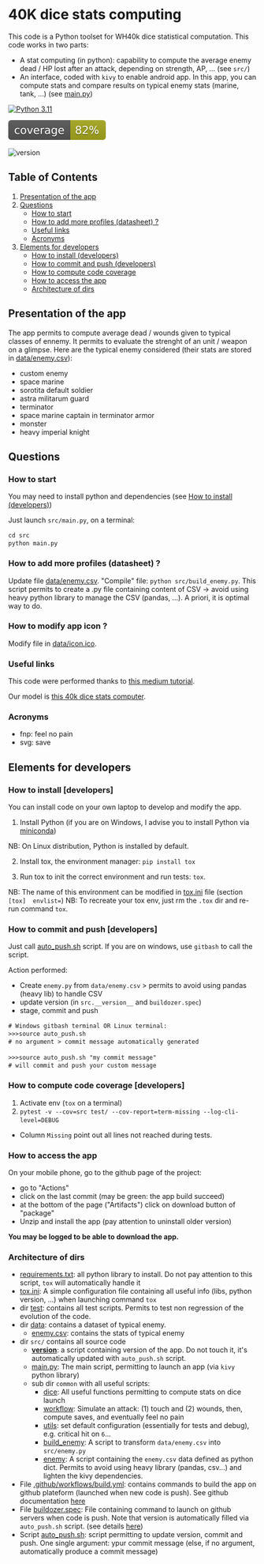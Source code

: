 
# 40K dice stats computing

This code is a Python toolset for WH40k dice statistical computation. This code works in two parts:
* A stat computing (in python): capability to compute the average enemy dead / HP lost after an attack, depending on strength, AP, ... (see `src/`)
* An interface, coded with `kivy` to enable android app. In this app, you can compute stats and compare results on typical enemy stats (marine, tank, ...)
(see [main.py](main.py))

<!-- Badges -->

[![Python 3.11](https://img.shields.io/badge/python-3.11-blue.svg)](https://www.python.org/downloads/release/python-311/)

![coverage](coverage_badge.svg)

![version](https://img.shields.io/badge/version-0.23-blue.svg)


## Table of Contents
1. [Presentation of the app]( #presentation-of-the-app)
2. [Questions](#questions)
   - [How to start](#how-to-start)
   - [How to add more profiles (datasheet) ?](#how-to-add-more-profiles-datasheet)
   - [Useful links](#Useful-links)
   - [Acronyms](#Acronyms)
3. [Elements for developers](#Elements-for-developers)
   - [How to install (developers)](#How-to-install-developers)
   - [How to commit and push (developers)](#How-to-commit-and-push)
   - [How to compute code coverage](#how-to-compute-code-coverage-developers)
   - [How to access the app](#How-to-access-the-app) 
   - [Architecture of dirs](#Architecture-of-dirs)

## Presentation of the app

The app permits to compute average dead / wounds given to typical classes of ennemy. It permits to evaluate the strenght of
an unit / weapon on a glimpse. Here are the typical enemy considered (their stats are stored in [data/enemy.csv](data/enemy.csv)):
* custom enemy
* space marine
* sorotita default soldier
* astra militarum guard
* terminator
* space marine captain in terminator armor
* monster
* heavy imperial knight


## Questions

### How to start

You may need to install python and dependencies (see [How to install (developers)](#How-to-install-developers))

Just launch `src/main.py`, on a terminal:
```
cd src
python main.py
```

### How to add more profiles (datasheet) ?

Update file [data/enemy.csv](data/enemy.csv).
"Compile" file: `python src/build_enemy.py`. This script permits to create a .py file containing content of CSV -> avoid
using heavy python library to manage the CSV (pandas, ...). A priori, it is optimal way to do.

### How to modify app icon ? 

Modify file in [data/icon.ico](data/icon.ico).

### Useful links

This code were performed thanks to [this medium tutorial](https://towardsdatascience.com/building-android-apps-with-python-part-1-603820bebde8). 

Our model is [this 40k dice stats computer](https://www.rolegenerator.com/en/module/w40k).

### Acronyms

* fnp: feel no pain
* svg: save


## Elements for developers

### How to install [developers]

You can install code on your own laptop to develop and modify the app.

1. Install Python (if you are on Windows, I advise you to install Python via [miniconda](https://docs.conda.io/projects/miniconda/en/latest/))

NB: On Linux distribution, Python is installed by default. 

2. Install tox, the environment manager: `pip install tox`

3. Run tox to init the correct environment and run tests: `tox`.

NB: The name of this environment can be modified in [tox.ini](tox.ini) file (section `[tox]  envlist=`)
NB: To recreate your tox env, just rm the `.tox` dir and re-run command `tox`.

### How to commit and push [developers]

Just call [auto_push.sh](auto_push.sh) script. If you are on windows, use `gitbash` to call the script. 

Action performed:
* Create `enemy.py` from `data/enemy.csv` > permits to avoid using pandas (heavy lib) to handle CSV
* update version (in `src.__version__` and `buildozer.spec`)
* stage, commit and push

```
# Windows gitbash terminal OR Linux terminal:
>>>source auto_push.sh
# no argument > commit message automatically generated

>>>source auto_push.sh "my commit message"
# will commit and push your custom message
```

### How to compute code coverage [developers]

1. Activate env (`tox` on a terminal)
2. `pytest -v --cov=src test/ --cov-report=term-missing --log-cli-level=DEBUG`
 * Column `Missing` point out all lines not reached during tests.


### How to access the app 

On your mobile phone, go to the github page of the project:
* go to "Actions" 
* click on the last commit (may be green: the app build succeed)
* at the bottom of the page ("Artifacts") click on download button of "package"
* Unzip and install the app (pay attention to uninstall older version)

**You may be logged to be able to download the app.**

### Architecture of dirs


* [requirements.txt](requirements.txt): all python library to install. Do not pay attention to this script, `tox` will automatically handle it
* [tox.ini](tox.ini): A simple configuration file containing all useful info (libs, python version, ...) when launching command `tox`
* dir [test](test/): contains all test scripts. Permits to test non regression of the evolution of the code.
* dir [data](data/): contains a dataset of typical enemy. 
  * [enemy.csv](data/enemy.csv): contains the stats of typical enemy
* dir `src/` contains all source code
    * [__version__](src/__version__.py): a script containing version of the app. Do not touch it, it's automatically updated with `auto_push.sh` script. 
    * [main.py](src/main.py): The main script, permitting to launch an app (via `kivy` python library)
    * sub dir `common` with all useful scripts:
      * [dice](src/common/dice.py): All useful functions permitting to compute stats on dice launch
      * [workflow](src/common/workflow.py): Simulate an attack: (1) touch and (2) wounds, then, compute saves, and eventually feel no pain
      * [utils](src/common/utils.py): set default configuration (essentially for tests and debug), e.g. critical hit on `6`...
      * [build_enemy](src/common/build_enemy.py): A script to transform `data/enemy.csv` into `src/enemy.py`
      * [enemy](src/common/enemy.py): A script containing the `enemy.csv` data defined as python dict. Permits to avoid using heavy library (pandas, csv...) and lighten the kivy dependencies.
* File [.github/workflows/build.yml](.github/workflows/buildozer.yml): contains commands to build the app on github 
plateform (launched when new code is push). See github documentation [here](https://github.com/ArtemSBulgakov/buildozer-action)
* File [buildozer.spec](buildozer.spec): File containing command to launch on github servers when code is push. Note that version is automatically filled via `auto_push.sh` script.
(see details [here](https://github.com/ArtemSBulgakov/buildozer-action/tree/master))
* Script [auto_push.sh](auto_push.sh): script permitting to update version, commit and push. One single argument: ypur commit message (else, if no argument, automatically produce a commit message)
